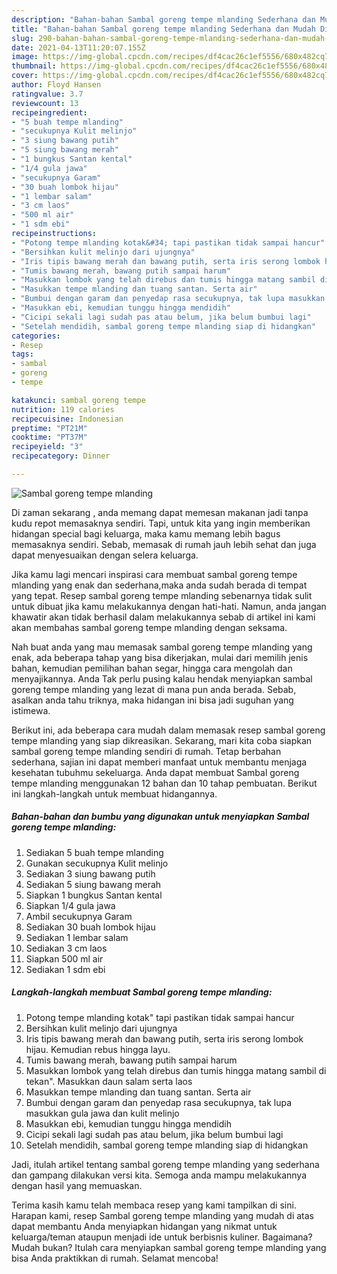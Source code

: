 ```yaml
---
description: "Bahan-bahan Sambal goreng tempe mlanding Sederhana dan Mudah Dibuat"
title: "Bahan-bahan Sambal goreng tempe mlanding Sederhana dan Mudah Dibuat"
slug: 290-bahan-bahan-sambal-goreng-tempe-mlanding-sederhana-dan-mudah-dibuat
date: 2021-04-13T11:20:07.155Z
image: https://img-global.cpcdn.com/recipes/df4cac26c1ef5556/680x482cq70/sambal-goreng-tempe-mlanding-foto-resep-utama.jpg
thumbnail: https://img-global.cpcdn.com/recipes/df4cac26c1ef5556/680x482cq70/sambal-goreng-tempe-mlanding-foto-resep-utama.jpg
cover: https://img-global.cpcdn.com/recipes/df4cac26c1ef5556/680x482cq70/sambal-goreng-tempe-mlanding-foto-resep-utama.jpg
author: Floyd Hansen
ratingvalue: 3.7
reviewcount: 13
recipeingredient:
- "5 buah tempe mlanding"
- "secukupnya Kulit melinjo"
- "3 siung bawang putih"
- "5 siung bawang merah"
- "1 bungkus Santan kental"
- "1/4 gula jawa"
- "secukupnya Garam"
- "30 buah lombok hijau"
- "1 lembar salam"
- "3 cm laos"
- "500 ml air"
- "1 sdm ebi"
recipeinstructions:
- "Potong tempe mlanding kotak&#34; tapi pastikan tidak sampai hancur"
- "Bersihkan kulit melinjo dari ujungnya"
- "Iris tipis bawang merah dan bawang putih, serta iris serong lombok hijau. Kemudian rebus hingga layu."
- "Tumis bawang merah, bawang putih sampai harum"
- "Masukkan lombok yang telah direbus dan tumis hingga matang sambil di tekan&#34;. Masukkan daun salam serta laos"
- "Masukkan tempe mlanding dan tuang santan. Serta air"
- "Bumbui dengan garam dan penyedap rasa secukupnya, tak lupa masukkan gula jawa dan kulit melinjo"
- "Masukkan ebi, kemudian tunggu hingga mendidih"
- "Cicipi sekali lagi sudah pas atau belum, jika belum bumbui lagi"
- "Setelah mendidih, sambal goreng tempe mlanding siap di hidangkan"
categories:
- Resep
tags:
- sambal
- goreng
- tempe

katakunci: sambal goreng tempe 
nutrition: 119 calories
recipecuisine: Indonesian
preptime: "PT21M"
cooktime: "PT37M"
recipeyield: "3"
recipecategory: Dinner

---
```



![Sambal goreng tempe mlanding](https://img-global.cpcdn.com/recipes/df4cac26c1ef5556/680x482cq70/sambal-goreng-tempe-mlanding-foto-resep-utama.jpg)

Di zaman  sekarang , anda memang dapat memesan makanan jadi tanpa kudu repot memasaknya sendiri. Tapi, untuk kita yang ingin memberikan hidangan special bagi keluarga, maka kamu memang lebih bagus memasaknya sendiri. Sebab, memasak di rumah jauh lebih sehat dan juga dapat menyesuaikan dengan selera keluarga.

Jika kamu lagi mencari inspirasi cara membuat sambal goreng tempe mlanding yang enak dan sederhana,maka anda sudah berada di tempat yang tepat. Resep sambal goreng tempe mlanding  sebenarnya tidak sulit untuk dibuat jika kamu melakukannya dengan hati-hati. Namun, anda jangan khawatir akan tidak berhasil dalam melakukannya 
sebab di artikel ini kami akan membahas sambal goreng tempe mlanding dengan seksama.  



Nah buat anda yang mau memasak sambal goreng tempe mlanding yang enak, ada beberapa tahap yang bisa dikerjakan, mulai dari memilih jenis bahan, kemudian pemilihan bahan segar, hingga cara mengolah dan menyajikannya. Anda Tak perlu pusing kalau hendak menyiapkan sambal goreng tempe mlanding yang lezat di mana pun anda berada. Sebab, asalkan anda  tahu triknya, maka hidangan ini bisa jadi suguhan yang istimewa.

Berikut ini, ada beberapa cara mudah dalam memasak resep sambal goreng tempe mlanding yang siap dikreasikan. Sekarang, mari kita coba siapkan sambal goreng tempe mlanding sendiri di rumah. Tetap berbahan sederhana, sajian ini dapat memberi manfaat untuk membantu menjaga kesehatan tubuhmu sekeluarga. Anda dapat membuat Sambal goreng tempe mlanding menggunakan 12 bahan dan 10 tahap pembuatan. Berikut ini langkah-langkah untuk membuat hidangannya.

<!--inarticleads1-->

##### Bahan-bahan dan bumbu yang digunakan untuk menyiapkan Sambal goreng tempe mlanding:

1. Sediakan 5 buah tempe mlanding
1. Gunakan secukupnya Kulit melinjo
1. Sediakan 3 siung bawang putih
1. Sediakan 5 siung bawang merah
1. Siapkan 1 bungkus Santan kental
1. Siapkan 1/4 gula jawa
1. Ambil secukupnya Garam
1. Sediakan 30 buah lombok hijau
1. Sediakan 1 lembar salam
1. Sediakan 3 cm laos
1. Siapkan 500 ml air
1. Sediakan 1 sdm ebi




<!--inarticleads2-->

##### Langkah-langkah membuat Sambal goreng tempe mlanding:

1. Potong tempe mlanding kotak&#34; tapi pastikan tidak sampai hancur
1. Bersihkan kulit melinjo dari ujungnya
1. Iris tipis bawang merah dan bawang putih, serta iris serong lombok hijau. Kemudian rebus hingga layu.
1. Tumis bawang merah, bawang putih sampai harum
1. Masukkan lombok yang telah direbus dan tumis hingga matang sambil di tekan&#34;. Masukkan daun salam serta laos
1. Masukkan tempe mlanding dan tuang santan. Serta air
1. Bumbui dengan garam dan penyedap rasa secukupnya, tak lupa masukkan gula jawa dan kulit melinjo
1. Masukkan ebi, kemudian tunggu hingga mendidih
1. Cicipi sekali lagi sudah pas atau belum, jika belum bumbui lagi
1. Setelah mendidih, sambal goreng tempe mlanding siap di hidangkan




Jadi, itulah artikel tentang  sambal goreng tempe mlanding  yang sederhana dan gampang dilakukan versi kita. Semoga anda mampu melakukannya dengan hasil yang memuaskan. 

Terima kasih kamu telah membaca resep yang kami tampilkan di sini. Harapan kami, resep  Sambal goreng tempe mlanding yang mudah di atas dapat membantu Anda menyiapkan hidangan yang nikmat untuk keluarga/teman ataupun menjadi ide untuk berbisnis kuliner. Bagaimana? Mudah bukan? Itulah cara menyiapkan sambal goreng tempe mlanding yang bisa Anda praktikkan di rumah. Selamat mencoba!

